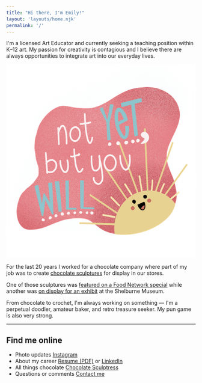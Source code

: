 ```yaml
---
title: "Hi there, I'm Emily!"
layout: 'layouts/home.njk'
permalink: '/'
---
```


I'm a licensed Art Educator and currently seeking a teaching position within K&#8211;12 art. My passion for creativity is contagious and I believe there are always opportunities to integrate art into our everyday lives.

<img src="images/doodle-not-yet.png" width="550" height="513" loading="lazy" class="doodle-not-yet" alt="A smiling illustrated sun rising from the lower right hand corner, the message says 'Not yet, but you will'" /> 

For the last 20 years I worked for a chocolate company where part of my job was to create [chocolate sculptures](https://chocolatesculptress.com) for display in our stores.

One of those sculptures was [featured on a Food Network special](https://chocolatesculptress.com/sculptures/cuckoo-clock/) while another was [on display for an exhibit](https://chocolatesculptress.com/sculptures/donut-shop/) at the Shelburne Museum.

From chocolate to crochet, I'm always working on something &#8212; I'm a perpetual doodler, amateur baker, and retro treasure seeker. My pun game is also very strong.

<hr>

<div class="d-flex d-flex__column flow">
  <h2 class="center">Find me online</h2>
  <ul class="dot-list" role="list">
    <li class="d-flex">
      <span>Photo updates</span>
      <span class="dots" aria-hidden="true"></span>
      <span class="align-right">
        <a href="https://www.instagram.com/MissKrakenArt/">Instagram</a>
      </span>
    </li>
    <li class="d-flex">
      <span>About my career</span>
      <span class="dots" aria-hidden="true"></span>
      <span class="align-right">
        <a href="resume.pdf" title="View my Resume">Resume (PDF)</a> or <a href="https://www.linkedin.com/in/emilywmccracken">LinkedIn</a>
      </span>
    </li>
    <li class="d-flex">
      <span>All things chocolate</span>
      <span class="dots" aria-hidden="true"></span>
      <span class="align-right">
        <a href="https://www.chocolatesculptress.com" title="My chocolate sculpture portfolio">Chocolate Sculptress</a>
      </span>
    </li>
    <li class="d-flex">
      <span>Questions or comments</span>
      <span class="dots" aria-hidden="true"></span>
      <span class="align-right">
        <a href="mailto:emilywjones@gmail.com">Contact me</a>
      </span>
    </li>
  </ul>
</div>